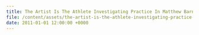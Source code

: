 ```yaml
---
title: The Artist Is The Athlete Investigating Practice In Matthew Barney S Drawing Restrain 1 6
file: /content/assets/the-artist-is-the-athlete-investigating-practice-in-matthew-barney-s-drawing-restrain-1-6.pdf
date: 2011-01-01 12:00:00 +0000
---
```

